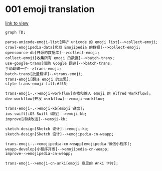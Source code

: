 # 001 emoji translation

[link to view](https://mermaidjs.github.io/mermaid-live-editor/#/view/eyJjb2RlIjoiZ3JhcGggVEQ7XG5cbnBhcnNlLXVuaWNvZGUtZW1vamktbGlzdFvop6PmnpAgdW5pY29kZSDnmoQgZW1vamkgbGlzdF0tLT5jb2xsZWN0LWVtb2ppO1xuY3Jhd2wtZW1vamlwZWRpYS1kYXRhW-eIrOWPliBFbW9qaXBlZGlhIOeahOaVsOaNrl0tLT5jb2xsZWN0LWVtb2ppO1xub3BlbnNvdXJjZS1kYlvlvIDmupDnmoTmlbDmja7lupNdLS0-Y29sbGVjdC1lbW9qaTtcbmNvbGxlY3QtZW1vamlb5pS26ZuG5omA5pyJIGVtb2ppIOeahOaVsOaNrl0tLT5iYXRjaC10cmFucztcbnVzZS1nb29nbGUtdHJhbnNb5YCf5YqpIEdvb2dsZSDnv7vor5FdLS0-YmF0Y2gtdHJhbnM7XG7miYvliqjnv7vor5HkuIDkuKotLT50cmFucy1lbW9qaTtcbmJhdGNoLXRyYW5zW-aJuemHj-e_u-ivkV0tLT50cmFucy1lbW9qaTtcbnRyYW5zLWVtb2ppW-e_u-ivkSBlbW9qaSDnmoTmhI_mgJ1dO1xuc3R5bGUgdHJhbnMtZW1vamkgZmlsbDojZjU1O1xuXG50cmFucy1lbW9qaS0uLT5lbW9qaS13b3JrZmxvd1vmn6Xmib7lkozovpPlhaUgZW1vamkg55qEIEFsZnJlZCBXb3JrZmxvd107XG5kZXYtd29ya2Zsb3db5byA5Y-RIHdvcmtmbG93XS0tPmVtb2ppLXdvcmtmbG93O1xuXG50cmFucy1lbW9qaS0uLT5lbW9qaS1rYltlbW9qaSDplK7nm5hdO1xuaW9zLXN3aWZ0W2lPUyBTd2lmdCDnvJbnqItdLS0-ZW1vamkta2I7XG5pbXByb3ZlW-aMgee7reaUuei_m10tLT5lbW9qaS1rYjtcblxuc2tldGNoLWRlc2lnbltTa2V0Y2gg6K6-6K6hXS0tPmVtb2ppLWtiO1xuc2tldGNoLWRlc2lnbltTa2V0Y2gg6K6-6K6hXS0tPmVtb2ppcGVkaWEtY24td2VhcHA7XG5cbnRyYW5zLWVtb2ppLS4tPmVtb2ppcGVkaWEtY24td2VhcHBbZW1vamlwZWRpYSDlvq7kv6HlsI_nqIvluo9dO1xud2VhcHAtZGV2ZWxvcFvlsI_nqIvluo_lvIDlj5FdLS0-ZW1vamlwZWRpYS1jbi13ZWFwcDtcbmltcHJvdmUtLT5lbW9qaXBlZGlhLWNuLXdlYXBwO1xuXG50cmFucy1lbW9qaS0tPmVtb2ppLWNuLWFua2lbZW1vamkg5oSP5oCd55qEIEFua2kg5Y2h54mHXTsiLCJtZXJtYWlkIjp7InRoZW1lIjoiZGVmYXVsdCJ9fQ)

```mermaid
graph TD;

parse-unicode-emoji-list[解析 unicode 的 emoji list]-->collect-emoji;
crawl-emojipedia-data[爬取 Emojipedia 的数据]-->collect-emoji;
opensource-db[开源的数据库]-->collect-emoji;
collect-emoji[收集所有 emoji 的数据]-->batch-trans;
use-google-trans[借助 Google 翻译]-->batch-trans;
手动翻译一个-->trans-emoji;
batch-trans[批量翻译]-->trans-emoji;
trans-emoji[翻译 emoji 的意思];
style trans-emoji fill:#f55;

trans-emoji-.->emoji-workflow[查找和输入 emoji 的 Alfred Workflow];
dev-workflow[开发 workflow]-->emoji-workflow;

trans-emoji-.->emoji-kb[emoji 键盘];
ios-swift[iOS Swift 编程]-->emoji-kb;
improve[持续改进]-->emoji-kb;

sketch-design[Sketch 设计]-->emoji-kb;
sketch-design[Sketch 设计]-->emojipedia-cn-weapp;

trans-emoji-.->emojipedia-cn-weapp[emojipedia 微信小程序];
weapp-develop[小程序开发]-->emojipedia-cn-weapp;
improve-->emojipedia-cn-weapp;

trans-emoji-->emoji-cn-anki[emoji 意思的 Anki 卡片];
```
